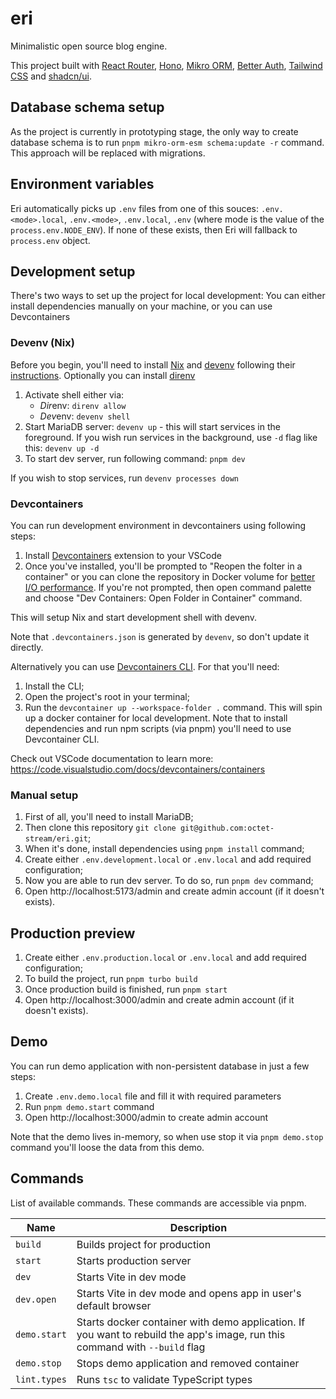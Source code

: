 # eri

Minimalistic open source blog engine.

This project built with [React Router](https://reactrouter.com/), [Hono](https://hono.dev), [Mikro ORM](https://mikro-orm.io/), [Better Auth](https://www.better-auth.com/), [Tailwind CSS](https://tailwindcss.com/docs) and [shadcn/ui](https://ui.shadcn.com/).

## Database schema setup

As the project is currently in prototyping stage, the only way to create database schema is to run `pnpm mikro-orm-esm schema:update -r` command.
This approach will be replaced with migrations.

## Environment variables

Eri automatically picks up `.env` files from one of this souces: `.env.<mode>.local`, `.env.<mode>`, `.env.local`, `.env` (where mode is the value of the `process.env.NODE_ENV`).
If none of these exists, then Eri will fallback to `process.env` object.

## Development setup

There's two ways to set up the project for local development: You can either install dependencies manually on your machine, or you can use Devcontainers

### Devenv (Nix)

Before you begin, you'll need to install [Nix](https://nixos.org/) and [devenv](https://devenv.sh/) following their [instructions](https://devenv.sh/getting-started/#installation).
Optionally you can install [direnv](https://direnv.net/)

1. Activate shell either via:
   - *Dir*env: `direnv allow`
   - *Dev*env: `devenv shell`
2. Start MariaDB server: `devenv up` - this will start services in the foreground. If you wish run services in the background, use `-d` flag like this: `devenv up -d`
3. To start dev server, run following command: `pnpm dev`

If you wish to stop services, run `devenv processes down`

### Devcontainers

You can run development environment in devcontainers using following steps:

1. Install [Devcontainers](https://marketplace.visualstudio.com/items?itemName=ms-vscode-remote.remote-containers) extension to your VSCode
2. Once you've installed, you'll be prompted to "Reopen the folter in a container" or you can clone the repository in Docker volume for [better I/O performance](https://code.visualstudio.com/docs/devcontainers/containers#_quick-start-open-a-git-repository-or-github-pr-in-an-isolated-container-volume). If you're not prompted, then open command palette and choose "Dev Containers: Open Folder in Container" command.

This will setup Nix and start development shell with devenv.

Note that `.devcontainers.json` is generated by `devenv`, so don't update it directly.

Alternatively you can use [Devcontainers CLI](https://github.com/devcontainers/cli). For that you'll need:

1. Install the CLI;
2. Open the project's root in your terminal;
3. Run the `devcontainer up --workspace-folder .` command. This will spin up a docker container for local development. Note that to install dependencies and run npm scripts (via pnpm) you'll need to use Devcontainer CLI.

Check out VSCode documentation to learn more: https://code.visualstudio.com/docs/devcontainers/containers

### Manual setup

1. First of all, you'll need to install MariaDB;
2. Then clone this repository `git clone git@github.com:octet-stream/eri.git`;
3. When it's done, install dependencies using `pnpm install` command;
4. Create either `.env.development.local` or `.env.local` and add required configuration;
5. Now you are able to run dev server. To do so, run `pnpm dev` command;
6. Open http://localhost:5173/admin and create admin account (if it doesn't exists).

## Production preview

1. Create either `.env.production.local` or `.env.local` and add required configuration;
2. To build the project, run `pnpm turbo build`
3. Once production build is finished, run `pnpm start`
4. Open http://localhost:3000/admin and create admin account (if it doesn't exists).

## Demo

You can run demo application with non-persistent database in just a few steps:

1. Create `.env.demo.local` file and fill it with required parameters
2. Run `pnpm demo.start` command
3. Open http://localhost:3000/admin to create admin account

Note that the demo lives in-memory, so when use stop it via `pnpm demo.stop` command you'll loose the data from this demo.

## Commands

List of available commands. These commands are accessible via pnpm.

| Name                | Description                                                                                                                 |
|---------------------|-----------------------------------------------------------------------------------------------------------------------------|
| `build`             | Builds project for production                                                                                               |
| `start`             | Starts production server                                                                                                    |
| `dev`               | Starts Vite in dev mode                                                                                                     |
| `dev.open`          | Starts Vite in dev mode and opens app in user's default browser                                                             |
| `demo.start`        | Starts docker container with demo application. If you want to rebuild the app's image, run this command with `--build` flag |
| `demo.stop`         | Stops demo application and removed container                                                                                |
| `lint.types`        | Runs `tsc` to validate TypeScript types                                                                                     |
